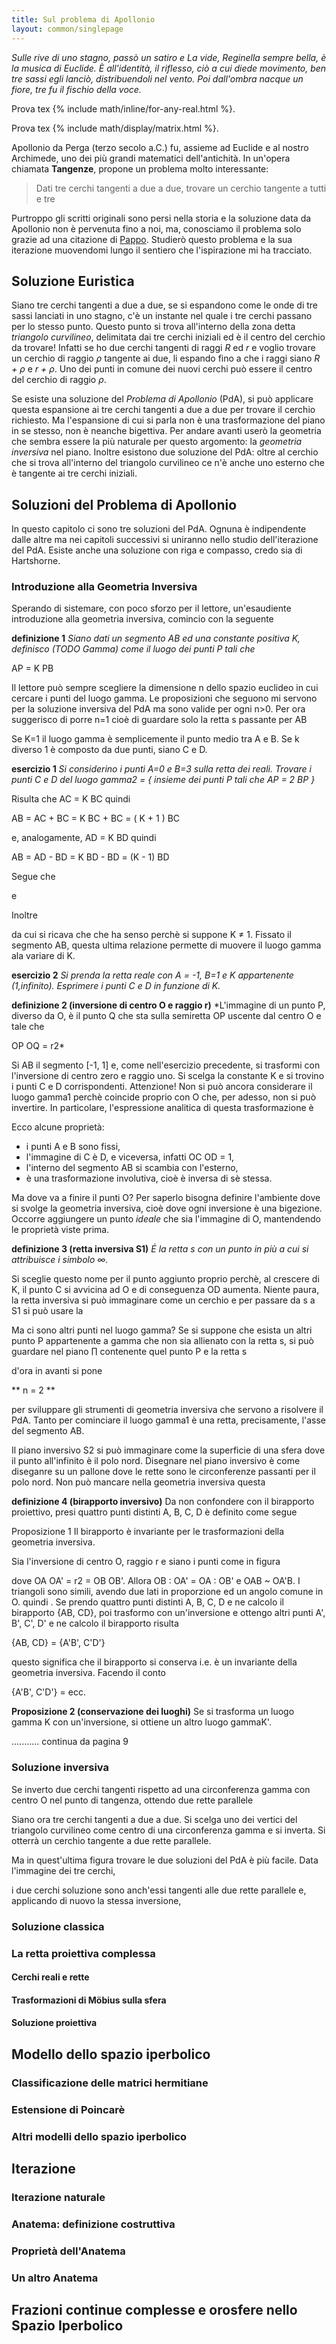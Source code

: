 ```yaml
---
title: Sul problema di Apollonio
layout: common/singlepage
---
```


*Sulle rive di uno stagno, passò un satiro e La vide,*
*Reginella sempre bella, è la musica di Euclide.*
*È all'identità, il riflesso, ciò a cui diede movimento,*
*ben tre sassi egli lanciò, distribuendoli nel vento.*
*Poi dall'ombra nacque un fiore,*
*tre fu il fischio della voce.*


Prova tex {% include math/inline/for-any-real.html %}.

Prova tex {% include math/display/matrix.html %}.

Apollonio da Perga (terzo secolo a.C.) fu, assieme ad Euclide e al nostro Archimede, uno dei più grandi matematici dell'antichità. In un'opera chiamata **Tangenze**, propone un problema molto interessante:

> Dati tre cerchi tangenti a due a due, trovare un cerchio tangente a tutti e tre


<!-- figura con i tre cerchi tangenti -->

Purtroppo gli scritti originali sono persi nella storia e la soluzione data da Apollonio non è pervenuta fino a noi, ma, conosciamo il problema solo grazie ad una citazione di [Pappo](https://it.wikipedia.org/wiki/Pappo_di_Alessandria). Studierò questo problema e la sua iterazione muovendomi lungo il sentiero che l'ispirazione mi ha tracciato.

## Soluzione Euristica

Siano tre cerchi tangenti a due a due, se si espandono come le onde di tre sassi lanciati in uno stagno, c'è un instante nel quale i tre cerchi passano per lo stesso punto.
Questo punto si trova all'interno della zona detta *triangolo curvilineo*, delimitata dai tre cerchi iniziali ed è il centro del cerchio da trovare!
Infatti se ho due cerchi tangenti di raggi *R* ed *r* e voglio trovare un cerchio di raggio *ρ* tangente ai due, li espando fino a che i raggi siano *R + ρ* e *r + ρ*. Uno dei punti in comune dei nuovi cerchi può essere il centro del cerchio di raggio *ρ*.

<!-- Animazione con i tre cerchi tangenti che si espandono
     ... come tre sassi lanciati in uno stagno -->

Se esiste una soluzione del *Problema di Apollonio* (PdA), si può applicare questa espansione ai tre cerchi tangenti a due a due per trovare il cerchio richiesto.
Ma l'espansione di cui si parla non è una trasformazione del piano in se stesso, non è neanche bigettiva.
Per andare avanti userò la geometria che sembra essere la più naturale per questo argomento: la *geometria inversiva* nel piano.
Inoltre esistono due soluzione del PdA: oltre al cerchio che si trova all'interno del triangolo curvilineo ce n'è anche uno esterno che è tangente ai tre cerchi iniziali.

<!-- figura con le due soluzioni del PdA -->

## Soluzioni del Problema di Apollonio

In questo capitolo ci sono tre soluzioni del PdA. Ognuna è indipendente dalle altre ma nei capitoli successivi si uniranno nello studio dell'iterazione del PdA. Esiste anche una soluzione con riga e compasso, credo sia di Hartshorne.

### Introduzione alla Geometria Inversiva

Sperando di sistemare, con poco sforzo per il lettore, un'esaudiente introduzione alla geometria inversiva, comincio con la seguente

**definizione 1** *Siano dati un segmento AB ed una constante positiva K, definisco (TODO Gamma) come il luogo dei punti P tali che*

AP = K PB

Il lettore può sempre scegliere la dimensione n dello spazio euclideo in cui cercare i punti del luogo gamma.
Le proposizioni che seguono mi servono per la soluzione inversiva del PdA ma sono valide per ogni n>0. Per ora suggerisco di porre n=1 cioè di guardare solo la retta s passante per AB

<!-- disegno retta -->

Se K=1 il luogo gamma è semplicemente il punto medio tra A e B. Se k diverso 1 è composto da due punti, siano C e D.

**esercizio 1** *Si considerino i punti A=0 e B=3 sulla retta dei reali. Trovare i punti C e D del luogo gamma2 = { insieme dei punti P tali che AP = 2 BP }*

Risulta che AC = K BC quindi

AB = AC + BC = K BC + BC = ( K + 1 ) BC

e, analogamente, AD = K BD quindi

AB = AD - BD = K BD - BD = (K - 1) BD

Segue che

<!-- formula -->

e

<!-- formula -->

Inoltre

<!-- formula -->

da cui si ricava che <!-- formula --> che ha senso perchè si suppone K ≠ 1. Fissato il segmento AB, questa ultima relazione permette di muovere il luogo gamma ala variare di K.

**esercizio 2** *Si prenda la retta reale con A = -1, B=1 e K appartenente (1,infinito). Esprimere i punti C e D in funzione di K.*

**definizione 2 (inversione di centro O e raggio r)** *L'immagine di un punto P, diverso da O, è il punto Q che sta sulla semiretta OP uscente dal centro O e tale che

OP OQ = r2*

Si AB il segmento [-1, 1] e, come nell'esercizio precedente, si trasformi con l'inversione di centro zero e raggio uno. Si scelga la constante K e si trovino i punti C e D corrispondenti.
Attenzione! Non si può ancora considerare il luogo gamma1 perchè coincide proprio con O che, per adesso, non si può invertire. In particolare, l'espressione analitica di questa trasformazione è

<!-- formula -->

Ecco alcune proprietà:

* i punti A e B sono fissi,
* l'immagine di C è D, e viceversa, infatti OC OD = 1,
* l'interno del segmento AB si scambia con l'esterno,
* è una trasformazione involutiva, cioè è inversa di sè stessa.

Ma dove va a finire il punti O? Per saperlo bisogna definire l'ambiente dove si svolge la geometria inversiva, cioè dove ogni inversione è una bigezione.
Occorre aggiungere un punto *ideale* che sia l'immagine di O, mantendendo le proprietà viste prima.

**definizione 3 (retta inversiva S1)** *É la retta s con un punto in più a cui si attribuisce i simbolo ∞.*

Si sceglie questo nome per il punto aggiunto proprio perchè, al crescere di K, il punto C si avvicina ad O e di conseguenza OD aumenta. Niente paura, la retta inversiva si può immaginare come un cerchio e per passare da s a S1 si può usare la

<!-- figura proiezione stereografica 1-dimensionale -->

Ma ci sono altri punti nel luogo gamma? Se si suppone che esista un altri punto P appartenente a gamma che non sia allienato con la retta s, si può guardare nel piano ∏ contenente quel punto P e la retta s

<!-- figura -->

d'ora in avanti si pone

** n = 2 **

per sviluppare gli strumenti di geometria inversiva che servono a risolvere il PdA. Tanto per cominciare il luogo gamma1 è una retta, precisamente, l'asse del segmento AB.

Il piano inversivo S2 si può immaginare come la superficie di una sfera dove il punto all'infinito è il polo nord. Disegnare nel piano inversivo è come diseganre su un pallone dove le rette sono le circonferenze passanti per il polo nord. Non può mancare nella geometria inversiva questa

**definizione 4 (birapporto inversivo)** Da non confondere con il birapporto proiettivo, presi quattro punti distinti A, B, C, D è definito come segue

<!-- formula -->

Proposizione 1 Il birapporto è invariante per le trasformazioni della geometria inversiva.

Sia l'inversione di centro O, raggio r e siano i punti come in figura

<!-- figura -->

dove OA OA' = r2 = OB OB'. Allora OB : OA' = OA : OB' e OAB ~ OA'B. I triangoli sono simili, avendo due lati in proporzione ed un angolo comune in O. <!--formula inline --> quindi <!-- formula inline -->.
Se prendo quattro punti distinti A, B, C, D e ne calcolo il birapporto {AB, CD}, poi trasformo con un'inversione e ottengo altri punti A', B', C', D' e ne calcolo il birapporto risulta

{AB, CD} = {A'B', C'D'}

questo significa che il birapporto si conserva i.e. è un invariante della geometria inversiva. Facendo il conto

{A'B', C'D'} = ecc.

**Proposizione 2 (conservazione dei luoghi)** Se si trasforma un luogo gamma K con un'inversione, si ottiene un altro luogo gammaK'.

...........
continua da pagina 9

### Soluzione inversiva

Se inverto due cerchi tangenti rispetto ad una circonferenza gamma con centro O nel punto di tangenza, ottendo due rette parallele

<!-- figura -->

Siano ora tre cerchi tangenti a due a due. Si scelga uno dei vertici del triangolo curvilineo come centro di una circonferenza gamma e si inverta. Si otterrà un cerchio tangente a due rette parallele.

<!-- figura -->

Ma in quest'ultima figura trovare le due soluzioni del PdA è più facile.
Data l'immagine dei tre cerchi,

<!-- figura -->

i due cerchi soluzione sono anch'essi tangenti alle due rette parallele e, applicando di nuovo la stessa inversione,

<!-- figura -->

### Soluzione classica

### La retta proiettiva complessa

#### Cerchi reali e rette

#### Trasformazioni di Möbius sulla sfera

#### Soluzione proiettiva

## Modello dello spazio iperbolico

### Classificazione delle matrici hermitiane

### Estensione di Poincarè

### Altri modelli dello spazio iperbolico

## Iterazione

### Iterazione naturale

### Anatema: definizione costruttiva

### Proprietà dell'Anatema

### Un altro Anatema

## Frazioni continue complesse e orosfere nello Spazio Iperbolico

